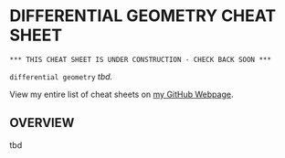 # DIFFERENTIAL GEOMETRY CHEAT SHEET

```
*** THIS CHEAT SHEET IS UNDER CONSTRUCTION - CHECK BACK SOON ***
```

`differential geometry` _tbd._

View my entire list of cheat sheets on
[my GitHub Webpage](https://jeffdecola.github.io/my-cheat-sheets/).

## OVERVIEW

tbd
